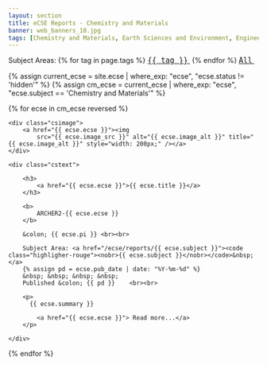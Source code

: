 ```yaml
---
layout: section
title: eCSE Reports - Chemistry and Materials
banner: web_banners_10.jpg
tags: [Chemistry and Materials, Earth Sciences and Environment, Engineering and Energy,  Mathematics and Computer Science]
---
```


  
<div>
Subject Areas:
{% for tag in page.tags %}
<a href="/ecse/reports/{{ tag | slugify }}" ><code  style="font-size:15px;"><nobr>{{ tag }}</nobr></code>&nbsp;</a>
{% endfor %} 
<a href="/ecse/reports/" ><code  style="font-size:15px;"><nobr>All</nobr></code>&nbsp;</a>   
</div>


{% assign current_ecse = site.ecse | where_exp: "ecse", "ecse.status != 'hidden'" %}
{% assign cm_ecse = current_ecse | where_exp: "ecse", "ecse.subject == 'Chemistry and Materials'" %}

{% for ecse in cm_ecse reversed %}



<div class="casestudy">

	<div class="csimage">
		<a href="{{ ecse.ecse }}"><img
			src="{{ ecse.image_src }}" alt="{{ ecse.image_alt }}" title="{{ ecse.image_alt }}" style="width: 200px;" /></a>
	</div>

	<div class="cstext">

		<h3>
			<a href="{{ ecse.ecse }}">{{ ecse.title }}</a>
		</h3>

		<b>
			ARCHER2-{{ ecse.ecse }} 
		</b>

 		&colon; {{ ecse.pi }} <br><br>

		Subject Area: <a href="/ecse/reports/{{ ecse.subject }}"><code class="highligher-rouge"><nobr>{{ ecse.subject }}</nobr></code>&nbsp;</a>
        {% assign pd = ecse.pub_date | date: "%Y-%m-%d" %}
		&nbsp; &nbsp; &nbsp; &nbsp;
		Published &colon; {{ pd }}    <br><br>	

		<p>
          {{ ecse.summary }}
		 
			<a href="{{ ecse.ecse }}"> Read more...</a>
		</p>

	</div>
</div>






{% endfor %}







